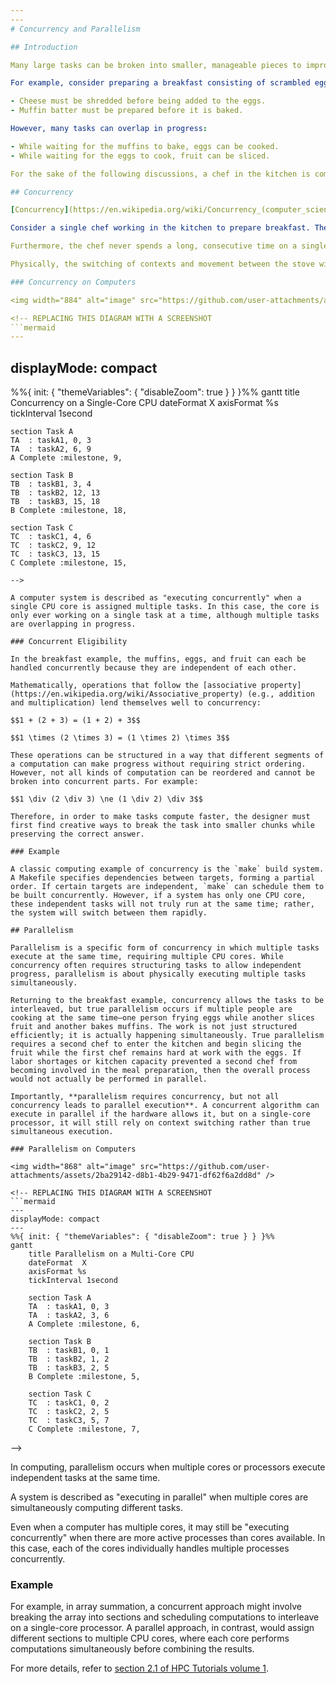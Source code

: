 ```yaml
---
---
# Concurrency and Parallelism

## Introduction

Many large tasks can be broken into smaller, manageable pieces to improve efficiency. In computing, concurrency and parallelism allow multiple tasks to be divided in a way that they can progress independently, making better use of available resources.

For example, consider preparing a breakfast consisting of scrambled eggs, muffins, and sliced fruit. Some steps must happen sequentially:

- Cheese must be shredded before being added to the eggs.
- Muffin batter must be prepared before it is baked.

However, many tasks can overlap in progress:

- While waiting for the muffins to bake, eggs can be cooked.
- While waiting for the eggs to cook, fruit can be sliced.

For the sake of the following discussions, a chef in the kitchen is comparable to a CPU core, and a cooking task is comparable to a process or thread.

## Concurrency

[Concurrency](https://en.wikipedia.org/wiki/Concurrency_(computer_science)) is the ability of a system to manage multiple tasks at the same time. These tasks may not necessarily execute simultaneously but are interleaved by the [kernel](https://en.wikipedia.org/wiki/Kernel_(operating_system)) so that no task unfairly hoards all of the time on the processor.

Consider a single chef working in the kitchen to prepare breakfast. The chef may leave the muffins to bake and switch to cooking eggs, but the chef is never physically working on both tasks at once. Similarly, a computer with a single core interleaves multiple processes by rapidly switching execution between them. This is concurrency: multiple tasks making progress without necessarily running simultaneously.

Furthermore, the chef never spends a long, consecutive time on a single task in the kitchen. If the chef were to stay blissfully ignorant of the other items while watching the muffins bake, then the eggs may burn and the fruit would never be sliced. Instead, the chef frequently "checks in" on each task and spends a few moments with each before moving on to the next.

Physically, the switching of contexts and movement between the stove with the eggs to the cutting board with the fruit "wastes" some time where the chef is working on neither of the tasks. In a really busy kitchen, this movement could be constricted by extra bodies in the isles that slow down the time to change from one end of the kitchen to the other end. However, the nature of different tasks in the kitchen and also different kinds of computations on a computer necessitate this kind of rapid context switching to keep many different tasks moving forward with limited computational resources. 

### Concurrency on Computers

<img width="884" alt="image" src="https://github.com/user-attachments/assets/b45e685e-d992-4865-9d95-5c73bd09074e" />

<!-- REPLACING THIS DIAGRAM WITH A SCREENSHOT
```mermaid
---
```

displayMode: compact
---
%%{ init: { "themeVariables": { "disableZoom": true } } }%%
gantt
    title Concurrency on a Single-Core CPU
    dateFormat  X
    axisFormat %s
    tickInterval 1second

    section Task A
    TA  : taskA1, 0, 3
    TA  : taskA2, 6, 9
    A Complete :milestone, 9,

    section Task B
    TB  : taskB1, 3, 4
    TB  : taskB2, 12, 13
    TB  : taskB3, 15, 18
    B Complete :milestone, 18,

    section Task C
    TC  : taskC1, 4, 6
    TC  : taskC2, 9, 12
    TC  : taskC3, 13, 15
    C Complete :milestone, 15,
```
-->

A computer system is described as "executing concurrently" when a single CPU core is assigned multiple tasks. In this case, the core is only ever working on a single task at a time, although multiple tasks are overlapping in progress.

### Concurrent Eligibility

In the breakfast example, the muffins, eggs, and fruit can each be handled concurrently because they are independent of each other.

Mathematically, operations that follow the [associative property](https://en.wikipedia.org/wiki/Associative_property) (e.g., addition and multiplication) lend themselves well to concurrency:

$$1 + (2 + 3) = (1 + 2) + 3$$

$$1 \times (2 \times 3) = (1 \times 2) \times 3$$

These operations can be structured in a way that different segments of a computation can make progress without requiring strict ordering. However, not all kinds of computation can be reordered and cannot be broken into concurrent parts. For example:

$$1 \div (2 \div 3) \ne (1 \div 2) \div 3$$

Therefore, in order to make tasks compute faster, the designer must first find creative ways to break the task into smaller chunks while preserving the correct answer.

### Example

A classic computing example of concurrency is the `make` build system. A Makefile specifies dependencies between targets, forming a partial order. If certain targets are independent, `make` can schedule them to be built concurrently. However, if a system has only one CPU core, these independent tasks will not truly run at the same time; rather, the system will switch between them rapidly.

## Parallelism

Parallelism is a specific form of concurrency in which multiple tasks execute at the same time, requiring multiple CPU cores. While concurrency often requires structuring tasks to allow independent progress, parallelism is about physically executing multiple tasks simultaneously.

Returning to the breakfast example, concurrency allows the tasks to be interleaved, but true parallelism occurs if multiple people are cooking at the same time—one person frying eggs while another slices fruit and another bakes muffins. The work is not just structured efficiently; it is actually happening simultaneously. True parallelism requires a second chef to enter the kitchen and begin slicing the fruit while the first chef remains hard at work with the eggs. If labor shortages or kitchen capacity prevented a second chef from becoming involved in the meal preparation, then the overall process would not actually be performed in parallel.

Importantly, **parallelism requires concurrency, but not all concurrency leads to parallel execution**. A concurrent algorithm can execute in parallel if the hardware allows it, but on a single-core processor, it will still rely on context switching rather than true simultaneous execution.

### Parallelism on Computers

<img width="868" alt="image" src="https://github.com/user-attachments/assets/2ba29142-d8b1-4b29-9471-df62f6a2dd8d" />

<!-- REPLACING THIS DIAGRAM WITH A SCREENSHOT
```mermaid
---
displayMode: compact
---
%%{ init: { "themeVariables": { "disableZoom": true } } }%%
gantt
    title Parallelism on a Multi-Core CPU
    dateFormat  X
    axisFormat %s
    tickInterval 1second
    
    section Task A
    TA  : taskA1, 0, 3
    TA  : taskA2, 3, 6
    A Complete :milestone, 6,

    section Task B
    TB  : taskB1, 0, 1
    TB  : taskB2, 1, 2
    TB  : taskB3, 2, 5
    B Complete :milestone, 5,

    section Task C
    TC  : taskC1, 0, 2
    TC  : taskC2, 2, 5
    TC  : taskC3, 5, 7
    C Complete :milestone, 7,
```
-->

In computing, parallelism occurs when multiple cores or processors execute independent tasks at the same time.

A system is described as "executing in parallel" when multiple cores are simultaneously computing different tasks.

Even when a computer has multiple cores, it may still be "executing concurrently" when there are more active processes than cores available. In this case, each of the cores individually handles multiple processes concurrently.

### Example

For example, in array summation, a concurrent approach might involve breaking the array into sections and scheduling computations to interleave on a single-core processor. A parallel approach, in contrast, would assign different sections to multiple CPU cores, where each core performs computations simultaneously before combining the results.

For more details, refer to [section 2.1 of HPC Tutorials volume 1](EijkhoutHPCTutorialsVol1.pdf#chapter.2).


